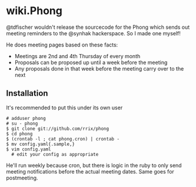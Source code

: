wiki.Phong
==========

@tdfischer wouldn't release the sourcecode for the Phong which sends out
meeting reminders to the @synhak hackerspace. So I made one myself!

He does meeting pages based on these facts:

* Meetings are 2nd and 4th Thursday of every month
* Proposals can be proposed up until a week before the meeting
* Any proposals done in that week before the meeting carry over to the next

Installation
------------

It's recommended to put this under its own user

    # adduser phong
    # su - phong
    $ git clone git://github.com/rrix/phong
    $ cd phong
    $ (crontab -l ; cat phong.cron) | crontab -
    $ mv config.yaml{.sample,}
    $ vim config.yaml
      # edit your config as appropriate

He'll run weekly because cron, but there is logic in the ruby to only send
meeting notifications before the actual meeting dates. Same goes for
postmeeting.


